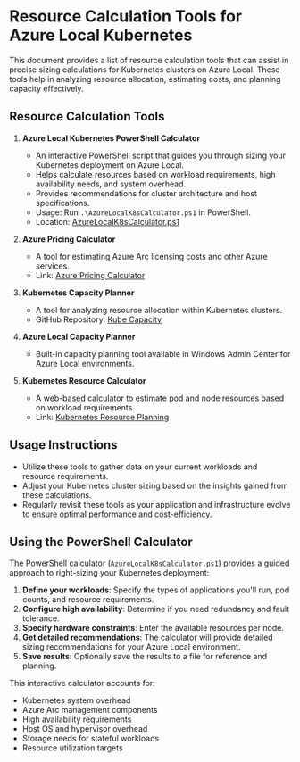 # Resource Calculation Tools for Azure Local Kubernetes

This document provides a list of resource calculation tools that can assist in precise sizing calculations for Kubernetes clusters on Azure Local. These tools help in analyzing resource allocation, estimating costs, and planning capacity effectively.

## Resource Calculation Tools

1. **Azure Local Kubernetes PowerShell Calculator**
   - An interactive PowerShell script that guides you through sizing your Kubernetes deployment on Azure Local.
   - Helps calculate resources based on workload requirements, high availability needs, and system overhead.
   - Provides recommendations for cluster architecture and host specifications.
   - Usage: Run `.\AzureLocalK8sCalculator.ps1` in PowerShell.
   - Location: [AzureLocalK8sCalculator.ps1](./AzureLocalK8sCalculator.ps1)

2. **Azure Pricing Calculator**
   - A tool for estimating Azure Arc licensing costs and other Azure services.
   - Link: [Azure Pricing Calculator](https://azure.microsoft.com/pricing/calculator/)

3. **Kubernetes Capacity Planner**
   - A tool for analyzing resource allocation within Kubernetes clusters.
   - GitHub Repository: [Kube Capacity](https://github.com/robscott/kube-capacity)

4. **Azure Local Capacity Planner**
   - Built-in capacity planning tool available in Windows Admin Center for Azure Local environments.

5. **Kubernetes Resource Calculator**
   - A web-based calculator to estimate pod and node resources based on workload requirements.
   - Link: [Kubernetes Resource Planning](https://learnk8s.io/kubernetes-instance-calculator)

## Usage Instructions

- Utilize these tools to gather data on your current workloads and resource requirements.
- Adjust your Kubernetes cluster sizing based on the insights gained from these calculations.
- Regularly revisit these tools as your application and infrastructure evolve to ensure optimal performance and cost-efficiency.

## Using the PowerShell Calculator

The PowerShell calculator (`AzureLocalK8sCalculator.ps1`) provides a guided approach to right-sizing your Kubernetes deployment:

1. **Define your workloads**: Specify the types of applications you'll run, pod counts, and resource requirements.
2. **Configure high availability**: Determine if you need redundancy and fault tolerance.
3. **Specify hardware constraints**: Enter the available resources per node.
4. **Get detailed recommendations**: The calculator will provide detailed sizing recommendations for your Azure Local environment.
5. **Save results**: Optionally save the results to a file for reference and planning.

This interactive calculator accounts for:
- Kubernetes system overhead
- Azure Arc management components
- High availability requirements
- Host OS and hypervisor overhead
- Storage needs for stateful workloads
- Resource utilization targets